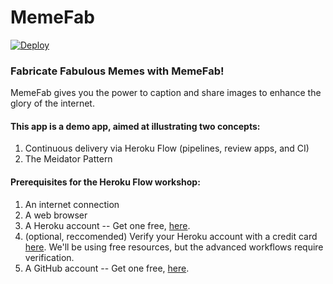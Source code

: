 # MemeFab

[![Deploy](https://www.herokucdn.com/deploy/button.svg)](https://www.heroku.com/deploy/?template=https://github.com/joelbcastillo/memefab)


### Fabricate Fabulous Memes with MemeFab!

MemeFab gives you the power to caption and share images to enhance the glory
of the internet.

#### This app is a demo app, aimed at illustrating two concepts:

1. Continuous delivery via Heroku Flow (pipelines, review apps, and CI)
2. The Meidator Pattern

#### Prerequisites for the Heroku Flow workshop:

1. An internet connection
2. A web browser
3. A Heroku account -- Get one free, [here](https://signup.heroku.com/).
4. (optional, reccomended) Verify your Heroku account with a credit card [here](https://dashboard.heroku.com/account/billing). We'll be using free resources, but the advanced workflows require verification.
5. A GitHub account -- Get one free, [here](https://github.com/).
